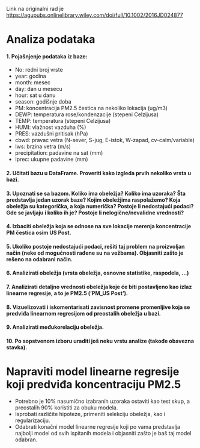 Link na originalni rad je https://agupubs.onlinelibrary.wiley.com/doi/full/10.1002/2016JD024877

# Analiza podataka
#### 1. Pojašnjenje podataka iz baze:
* No: redni broj vrste
* year: godina
* month: mesec
* day: dan u mesecu
* hour: sat u danu
* season: godišnje doba
* PM: koncentracija PM2.5 čestica na nekoliko lokacija (ug/m3)
* DEWP: temperatura rose/kondenzacije (stepeni Celzijusa)
* TEMP: temperatura (stepeni Celzijusa)
* HUMI: vlažnost vazduha (%)
* PRES: vazdušni pritisak (hPa)
* cbwd: pravac vetra (N-sever, S-jug, E-istok, W-zapad, cv-calm/variable)
* Iws: brzina vetra (m/s)
* precipitation: padavine na sat (mm)
* Iprec: ukupne padavine (mm)
#### 2.	Učitati bazu u DataFrame. Proveriti kako izgleda prvih nekoliko vrsta u bazi.
#### 3.	Upoznati se sa bazom. Koliko ima obeležja? Koliko ima uzoraka? Šta predstavlja jedan uzorak baze? Kojim obeležjima raspolažemo? Koja obeležja su kategorička, a koja numerička? Postoje li nedostajući podaci? Gde se javljaju i koliko ih je? Postoje li nelogične/nevalidne vrednosti?
#### 4.	Izbaciti obeležja koja se odnose na sve lokacije merenja koncentracije PM čestica osim US Post.
#### 5.	Ukoliko postoje nedostajući podaci, rešiti taj problem na proizvoljan način (neke od mogućnosti rađene su na vežbama). Objasniti zašto je rešeno na odabrani način.
#### 6.	Analizirati obeležja (vrsta obeležja, osnovne statistike, raspodela, …)
#### 7.	Analizirati detaljno vrednosti obeležja koje će biti postavljeno kao izlaz linearne regresije, a to je PM2.5 (’PM_US Post’).
#### 8.	Vizuelizovati i iskomentarisati zavisnost promene promenljive koja se predviđa linearnom regresijom od preostalih obeležja u bazi.
#### 9.	Analizirati međukorelaciju obeležja.
#### 10.	Po sopstvenom izboru uraditi još neku vrstu analize (takođe obavezna stavka).

# Napraviti model linearne regresije koji predviđa koncentraciju PM2.5
*	Potrebno je 10% nasumično izabranih uzoraka ostaviti kao test skup, a preostalih 90% koristiti za obuku modela.
*	Isprobati različite hipoteze, primeniti selekciju obeležja, kao i regularizaciju.
* Odabrati konačni model linearne regresije koji po vama predstavlja najbolji model od svih ispitanih modela i objasniti zašto je baš taj model odabran.
